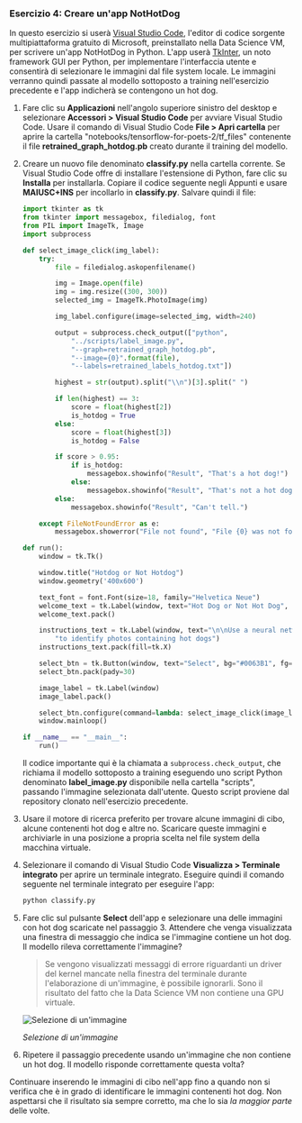### <a name="exercise-4-create-a-nothotdog-app"></a>Esercizio 4: Creare un'app NotHotDog

In questo esercizio si userà [Visual Studio Code](https://code.visualstudio.com/), l'editor di codice sorgente multipiattaforma gratuito di Microsoft, preinstallato nella Data Science VM, per scrivere un'app NotHotDog in Python. L'app userà [TkInter](https://wiki.python.org/moin/TkInter), un noto framework GUI per Python, per implementare l'interfaccia utente e consentirà di selezionare le immagini dal file system locale. Le immagini verranno quindi passate al modello sottoposto a training nell'esercizio precedente e l'app indicherà se contengono un hot dog.

1. Fare clic su **Applicazioni** nell'angolo superiore sinistro del desktop e selezionare **Accessori > Visual Studio Code** per avviare Visual Studio Code. Usare il comando di Visual Studio Code **File > Apri cartella** per aprire la cartella "notebooks/tensorflow-for-poets-2/tf_files" contenente il file **retrained_graph_hotdog.pb** creato durante il training del modello.

1. Creare un nuovo file denominato **classify.py** nella cartella corrente. Se Visual Studio Code offre di installare l'estensione di Python, fare clic su **Installa** per installarla. Copiare il codice seguente negli Appunti e usare **MAIUSC+INS** per incollarlo in **classify.py**. Salvare quindi il file:

    ```python
    import tkinter as tk
    from tkinter import messagebox, filedialog, font
    from PIL import ImageTk, Image
    import subprocess

    def select_image_click(img_label):
        try:
            file = filedialog.askopenfilename()

            img = Image.open(file)
            img = img.resize((300, 300))
            selected_img = ImageTk.PhotoImage(img)

            img_label.configure(image=selected_img, width=240)

            output = subprocess.check_output(["python",
                "../scripts/label_image.py",
                "--graph=retrained_graph_hotdog.pb",
                "--image={0}".format(file),
                "--labels=retrained_labels_hotdog.txt"])

            highest = str(output).split("\\n")[3].split(" ")

            if len(highest) == 3:
                score = float(highest[2])
                is_hotdog = True
            else:
                score = float(highest[3])
                is_hotdog = False

            if score > 0.95:
                if is_hotdog:
                    messagebox.showinfo("Result", "That's a hot dog!")
                else:
                    messagebox.showinfo("Result", "That's not a hot dog.")
            else:
                messagebox.showinfo("Result", "Can't tell.")

        except FileNotFoundError as e:
            messagebox.showerror("File not found", "File {0} was not found.".format(e.filename))

    def run():
        window = tk.Tk()

        window.title("Hotdog or Not Hotdog")
        window.geometry('400x600')

        text_font = font.Font(size=18, family="Helvetica Neue")
        welcome_text = tk.Label(window, text="Hot Dog or Not Hot Dog", font=text_font)
        welcome_text.pack()

        instructions_text = tk.Label(window, text="\n\nUse a neural network built with Tensorflow\n"
            "to identify photos containing hot dogs")
        instructions_text.pack(fill=tk.X)

        select_btn = tk.Button(window, text="Select", bg="#0063B1", fg="white", width=5, height=1)
        select_btn.pack(pady=30)

        image_label = tk.Label(window)
        image_label.pack()

        select_btn.configure(command=lambda: select_image_click(image_label))
        window.mainloop()

    if __name__ == "__main__":
        run()
    ```

    Il codice importante qui è la chiamata a ```subprocess.check_output```, che richiama il modello sottoposto a training eseguendo uno script Python denominato **label_image.py** disponibile nella cartella "scripts", passando l'immagine selezionata dall'utente. Questo script proviene dal repository clonato nell'esercizio precedente.

1. Usare il motore di ricerca preferito per trovare alcune immagini di cibo, alcune contenenti hot dog e altre no. Scaricare queste immagini e archiviarle in una posizione a propria scelta nel file system della macchina virtuale.

1. Selezionare il comando di Visual Studio Code **Visualizza > Terminale integrato** per aprire un terminale integrato. Eseguire quindi il comando seguente nel terminale integrato per eseguire l'app:

     ```bash
     python classify.py
     ```

1. Fare clic sul pulsante **Select** dell'app e selezionare una delle immagini con hot dog scaricate nel passaggio 3. Attendere che venga visualizzata una finestra di messaggio che indica se l'immagine contiene un hot dog. Il modello rileva correttamente l'immagine?

    > Se vengono visualizzati messaggi di errore riguardanti un driver del kernel mancate nella finestra del terminale durante l'elaborazione di un'immagine, è possibile ignorarli. Sono il risultato del fatto che la Data Science VM non contiene una GPU virtuale.

    ![Selezione di un'immagine](../images/select-image.png)

    _Selezione di un'immagine_

1. Ripetere il passaggio precedente usando un'immagine che non contiene un hot dog. Il modello risponde correttamente questa volta?

Continuare inserendo le immagini di cibo nell'app fino a quando non si verifica che è in grado di identificare le immagini contenenti hot dog. Non aspettarsi che il risultato sia sempre corretto, ma che lo sia *la maggior parte* delle volte.